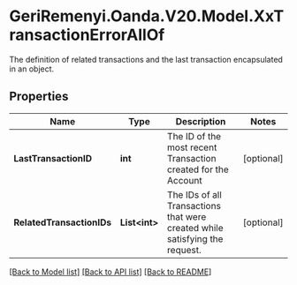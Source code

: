 # GeriRemenyi.Oanda.V20.Model.XxTransactionErrorAllOf
The definition of related transactions and the last transaction encapsulated in an object.
## Properties

Name | Type | Description | Notes
------------ | ------------- | ------------- | -------------
**LastTransactionID** | **int** | The ID of the most recent Transaction created for the Account | [optional] 
**RelatedTransactionIDs** | **List&lt;int&gt;** | The IDs of all Transactions that were created while satisfying the request. | [optional] 

[[Back to Model list]](../README.md#documentation-for-models) [[Back to API list]](../README.md#documentation-for-api-endpoints) [[Back to README]](../README.md)


